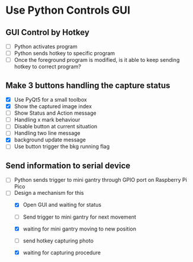 # Use Python Controls GUI
## GUI Control by Hotkey
* [ ] Python activates program
* [ ] Python sends hotkey to specific program
* [ ] Once the foreground program is modified, is it able to keep sending hotkey to correct program?
## Make 3 buttons handling the capture status
* [x] Use PyQt5 for a small toolbox
* [x] Show the captured image index
* [ ] Show Status and Action message
* [ ] Handling x mark behaviour
* [ ] Disable button at current situation
* [ ] Handling two line message
* [x] background update message
* [ ] Use button trigger the bkg running flag

## Send information to serial device
* [ ] Python sends trigger to mini gantry through GPIO port on Raspberry Pi Pico
* [ ] Design a mechanism for this
  - [x] Open GUI and waiting for status
  - [ ] Send trigger to mini gantry for next movement
  - [x] waiting for mini gantry moving to new position
  - [ ] send hotkey capturing photo
  - [x] waiting for capturing procedure

